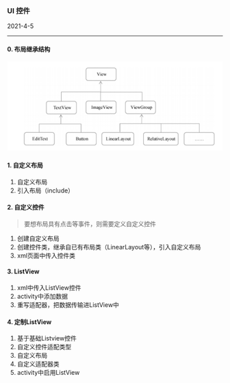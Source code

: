 ### UI 控件

2021-4-5

---

#### 0. 布局继承结构

![image-20210405212511058](图\布局继承结构.png)



#### 1. 自定义布局

1. 自定义布局
2. 引入布局（include）



#### 2. 自定义控件

> 要想布局具有点击等事件，则需要定义自定义控件

1. 创建自定义布局
2. 创建控件类，继承自已有布局类（LinearLayout等），引入自定义布局
3. xml页面中传入控件类



#### 3. ListView

1. xml中传入ListView控件
2. activity中添加数据
3. 重写适配器，把数据传输进ListView中



#### 4. 定制ListView

1. 基于基础Listview控件
2. 自定义控件适配类型
3. 自定义布局
4. 自定义适配器类
5. activity中启用ListView

